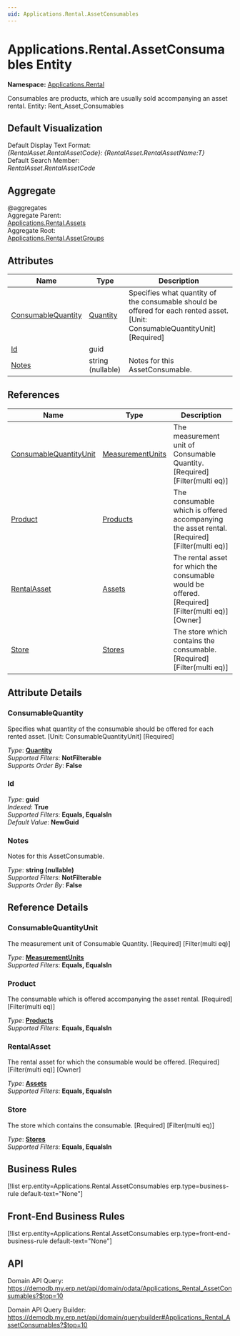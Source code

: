 ```yaml
---
uid: Applications.Rental.AssetConsumables
---
```

# Applications.Rental.AssetConsumables Entity

**Namespace:** [Applications.Rental](Applications.Rental.md)  

Consumables are products, which are usually sold accompanying an asset rental. Entity: Rent_Asset_Consumables

## Default Visualization
Default Display Text Format:  
_{RentalAsset.RentalAssetCode}: {RentalAsset.RentalAssetName:T}_  
Default Search Member:  
_RentalAsset.RentalAssetCode_  

## Aggregate
  @aggregates  
Aggregate Parent:  
[Applications.Rental.Assets](Applications.Rental.Assets.md)  
Aggregate Root:  
[Applications.Rental.AssetGroups](Applications.Rental.AssetGroups.md)  

## Attributes

| Name | Type | Description |
| ---- | ---- | --- |
| [ConsumableQuantity](Applications.Rental.AssetConsumables.md#consumablequantity) | [Quantity](../data-types.md#quantity) | Specifies what quantity of the consumable should be offered for each rented asset. [Unit: ConsumableQuantityUnit] [Required] 
| [Id](Applications.Rental.AssetConsumables.md#id) | guid |  
| [Notes](Applications.Rental.AssetConsumables.md#notes) | string (nullable) | Notes for this AssetConsumable. 

## References

| Name | Type | Description |
| ---- | ---- | --- |
| [ConsumableQuantityUnit](Applications.Rental.AssetConsumables.md#consumablequantityunit) | [MeasurementUnits](General.MeasurementUnits.md) | The measurement unit of Consumable Quantity. [Required] [Filter(multi eq)] |
| [Product](Applications.Rental.AssetConsumables.md#product) | [Products](General.Products.Products.md) | The consumable which is offered accompanying the asset rental. [Required] [Filter(multi eq)] |
| [RentalAsset](Applications.Rental.AssetConsumables.md#rentalasset) | [Assets](Applications.Rental.Assets.md) | The rental asset for which the consumable would be offered. [Required] [Filter(multi eq)] [Owner] |
| [Store](Applications.Rental.AssetConsumables.md#store) | [Stores](Logistics.Inventory.Stores.md) | The store which contains the consumable. [Required] [Filter(multi eq)] |


## Attribute Details

### ConsumableQuantity

Specifies what quantity of the consumable should be offered for each rented asset. [Unit: ConsumableQuantityUnit] [Required]

_Type_: **[Quantity](../data-types.md#quantity)**  
_Supported Filters_: **NotFilterable**  
_Supports Order By_: **False**  

### Id

_Type_: **guid**  
_Indexed_: **True**  
_Supported Filters_: **Equals, EqualsIn**  
_Default Value_: **NewGuid**  

### Notes

Notes for this AssetConsumable.

_Type_: **string (nullable)**  
_Supported Filters_: **NotFilterable**  
_Supports Order By_: **False**  


## Reference Details

### ConsumableQuantityUnit

The measurement unit of Consumable Quantity. [Required] [Filter(multi eq)]

_Type_: **[MeasurementUnits](General.MeasurementUnits.md)**  
_Supported Filters_: **Equals, EqualsIn**  

### Product

The consumable which is offered accompanying the asset rental. [Required] [Filter(multi eq)]

_Type_: **[Products](General.Products.Products.md)**  
_Supported Filters_: **Equals, EqualsIn**  

### RentalAsset

The rental asset for which the consumable would be offered. [Required] [Filter(multi eq)] [Owner]

_Type_: **[Assets](Applications.Rental.Assets.md)**  
_Supported Filters_: **Equals, EqualsIn**  

### Store

The store which contains the consumable. [Required] [Filter(multi eq)]

_Type_: **[Stores](Logistics.Inventory.Stores.md)**  
_Supported Filters_: **Equals, EqualsIn**  



## Business Rules

[!list erp.entity=Applications.Rental.AssetConsumables erp.type=business-rule default-text="None"]

## Front-End Business Rules

[!list erp.entity=Applications.Rental.AssetConsumables erp.type=front-end-business-rule default-text="None"]

## API

Domain API Query:
<https://demodb.my.erp.net/api/domain/odata/Applications_Rental_AssetConsumables?$top=10>

Domain API Query Builder:
<https://demodb.my.erp.net/api/domain/querybuilder#Applications_Rental_AssetConsumables?$top=10>

